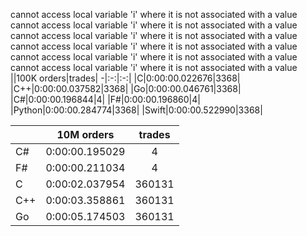 cannot access local variable 'i' where it is not associated with a value
cannot access local variable 'i' where it is not associated with a value
cannot access local variable 'i' where it is not associated with a value
cannot access local variable 'i' where it is not associated with a value
cannot access local variable 'i' where it is not associated with a value
cannot access local variable 'i' where it is not associated with a value
||100K orders|trades|
-|:-:|:-:|
|C|0:00:00.022676|3368|
|C++|0:00:00.037582|3368|
|Go|0:00:00.046761|3368|
|C#|0:00:00.196844|4|
|F#|0:00:00.196860|4|
|Python|0:00:00.284774|3368|
|Swift|0:00:00.522990|3368|


||10M orders|trades|
-|:-:|:-:|
|C#|0:00:00.195029|4|
|F#|0:00:00.211034|4|
|C|0:00:02.037954|360131|
|C++|0:00:03.358861|360131|
|Go|0:00:05.174503|360131|


